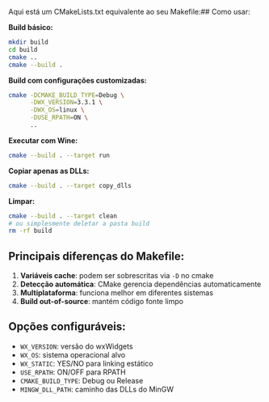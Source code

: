 Aqui está um CMakeLists.txt equivalente ao seu Makefile:## Como usar:

**Build básico:**
```bash
mkdir build
cd build
cmake ..
cmake --build .
```

**Build com configurações customizadas:**
```bash
cmake -DCMAKE_BUILD_TYPE=Debug \
      -DWX_VERSION=3.3.1 \
      -DWX_OS=linux \
      -DUSE_RPATH=ON \
      ..
```

**Executar com Wine:**
```bash
cmake --build . --target run
```

**Copiar apenas as DLLs:**
```bash
cmake --build . --target copy_dlls
```

**Limpar:**
```bash
cmake --build . --target clean
# ou simplesmente deletar a pasta build
rm -rf build
```

## Principais diferenças do Makefile:

1. **Variáveis cache**: podem ser sobrescritas via `-D` no cmake
2. **Detecção automática**: CMake gerencia dependências automaticamente
3. **Multiplataforma**: funciona melhor em diferentes sistemas
4. **Build out-of-source**: mantém código fonte limpo

## Opções configuráveis:

- `WX_VERSION`: versão do wxWidgets
- `WX_OS`: sistema operacional alvo
- `WX_STATIC`: YES/NO para linking estático
- `USE_RPATH`: ON/OFF para RPATH
- `CMAKE_BUILD_TYPE`: Debug ou Release
- `MINGW_DLL_PATH`: caminho das DLLs do MinGW
